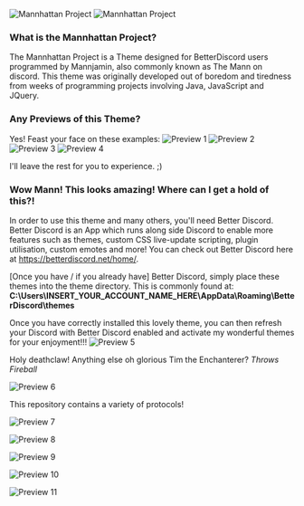 ![Mannhattan Project](https://media.discordapp.net/attachments/334011383140188161/340790307040002058/809a37ab24b4443c547b55de01d952e4.png "Hannhattan Project")
![Mannhattan Project](https://media.discordapp.net/attachments/334011383140188161/340792410382532612/f006c297160c967d33b30051af215c39.png "Hannhattan Project")

### What is the Mannhattan Project?
The Mannhattan Project is a Theme designed for BetterDiscord users programmed by Mannjamin, also commonly known as The Mann on discord. 
This theme was originally developed out of boredom and tiredness from weeks of programming projects involving Java, JavaScript and JQuery.

### Any Previews of this Theme?
Yes!
Feast your face on these examples:
![Preview 1](https://media.discordapp.net/attachments/334011383140188161/340801487200321537/unknown.png?width=1443&height=517 "Preview 1")
![Preview 2](https://media.discordapp.net/attachments/334011383140188161/340799865770737665/unknown.png?width=1443&height=516 "Preview 2")
![Preview 3](https://media.discordapp.net/attachments/334011383140188161/340800608871120896/unknown.png "Preview 3")
![Preview 4](https://media.discordapp.net/attachments/334011383140188161/340800974333673473/unknown.png "Preview 4")

I'll leave the rest for you to experience. ;)

### Wow Mann! This looks amazing! Where can I get a hold of this?!
In order to use this theme and many others, you'll need Better Discord. Better Discord is an App which runs along side Discord to enable more features such as themes, custom CSS live-update scripting, plugin utilisation, custom emotes and more!
You can check out Better Discord here at https://betterdiscord.net/home/.

[Once you have / if you already have] Better Discord, simply place these themes into the theme directory. This is commonly found at:
**C:\Users\INSERT_YOUR_ACCOUNT_NAME_HERE\AppData\Roaming\BetterDiscord\themes**

Once you have correctly installed this lovely theme, you can then refresh your Discord with Better Discord enabled and activate my wonderful themes for your enjoyment!!!
![Preview 5](https://media.discordapp.net/attachments/334011383140188161/340805667549872129/unknown.png "Preview 5")

Holy deathclaw! Anything else oh glorious Tim the Enchanterer?
*Throws Fireball*


![Preview 6](https://media.discordapp.net/attachments/334011383140188161/340812456332886017/e7e358da5904fb50868b37c22a627b4b.png "Preview 6")


This repository contains a variety of protocols!


![Preview 7](https://media.discordapp.net/attachments/334011383140188161/340812863037898762/ebaec038f2ee028c49061978c775fa38.png "Preview 7")


![Preview 8](https://media.discordapp.net/attachments/334011383140188161/340813093665767427/371885a3a408242bdc7a73a12aed9f2e.png "Preview 8")


![Preview 9](https://media.discordapp.net/attachments/334011383140188161/340813297429250048/31975ab586784be3d262ba2bdade7dd7.png "Preview 9")


![Preview 10](https://cdn.discordapp.com/attachments/334011383140188161/340815009024049163/36c7eca9ee886555dabfa118514b39be.png "Preview 10")

![Preview 11](https://cdn.discordapp.com/attachments/334011383140188161/340815971205906434/fc3544284db62854e62a9cc5cd61b649.png "Preview 11")

